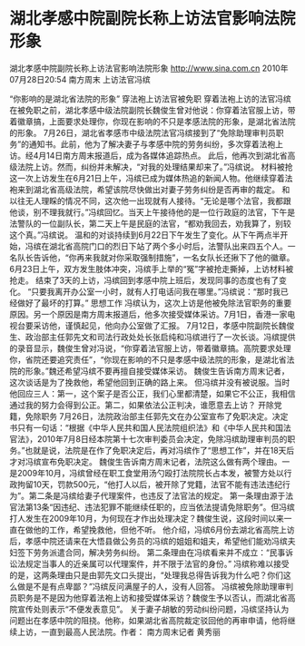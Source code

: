 # 湖北孝感中院副院长称上访法官影响法院形象

湖北孝感中院副院长称上访法官影响法院形象
http://www.sina.com.cn  2010年07月28日20:54  南方周末
上访法官冯缤

“你影响的是湖北省法院的形象” 穿法袍上访法官被免职
穿着法袍上访的法官冯缤在被免职之前，湖北孝感中级法院副院长魏俊生曾对他说：你穿着法官服上访，带着徽章搞，上面要求处理你，你现在影响的不只是孝感法院的形象，是湖北省法院的形象。
7月26日，湖北省孝感市中级法院法官冯缤接到了“免除助理审判员职务”的通知书。此前，他为了解决妻子与孝感中院的劳务纠纷，多次穿着法袍上访。经4月14日南方周末报道后，成为各媒体追踪热点。
此后，他再次到湖北省高级法院上访。然而，纠纷并未解决，“对我的处理结果却来了。”冯缤说。
材料被抢
这一次上访发生在6月21日上午，冯缤已成为媒体热追的新闻人物。他继续穿着法袍来到湖北省高级法院，希望该院尽快做出对妻子劳务纠纷是否再审的裁定。
和以往无人理睬的情况不同，这次他一出现就有人接待。“无论是哪个法官，我都跟他谈，别不理我就行。”冯缤回忆。当天上午接待他的是一位行政庭的法官，下午是法警队的一位副队长，第二天上午是民庭的法官，“都劝我回去，劝我算了，别较这个真。”冯缤说。
温和的对谈持续到6月22日下午发生了变化。从下午两点半开始，冯缤在湖北省高院门口的烈日下站了两个多小时后，法警队出来四五个人。一名队长告诉他，“你再来我就对你采取强制措施”，一名女队长还揪下了他的徽章。
6月23日上午，双方发生肢体冲突，冯缤手上举的“冤”字被抢走撕掉，上访材料被抢走。
结束了3天的上访，冯缤回到孝感中院上班后，发现同事的态度也有了变化。
“只要我离开办公室一小时，就有人打电话问我在哪里。”冯缤说：“那时我已经做好了最坏的打算。”
思想工作
冯缤认为，这次上访是他被免除法官职务的重要原因。另一个原因是南方周末报道后，他多次接受媒体采访。7月1日，香港一家电视台要采访他，谨慎起见，他向办公室做了汇报。
7月12日，孝感中院副院长魏俊生、政治部主任郭先文和司法行政处处长张启纯和冯缤进行了一次长谈。冯缤提供的录音显示，魏俊生曾对冯说，“你穿着法官服上访，带着徽章搞。高院要求处理你，省院还要追究责任”，“你现在影响的不只是孝感中级法院的形象，是湖北省法院的形象。”魏还希望冯缤不要再擅自接受媒体采访。
魏俊生告诉南方周末记者，这次谈话是为了挽救他，希望他回到正确的路上来。
但冯缤并没有被说服。当时他回应三人：第一，这个案子是否公正，我们心里都清楚，如果它不公正，我相信通过我的努力会得到公正。第二，如果依法公正判决，谁愿意去上访？
开除党籍，免除职务
7月26日，法院政治部主任郭先文在办公室宣布了免职决定。决定书只有一句话：“根据《中华人民共和国人民法院组织法》和《中华人民共和国法官法》，2010年7月8日经本院第十七次审判委员会决定，免除冯缤助理审判员的职务。”也就是说，法院是在作了免职决定后，再对冯缤作了“思想工作”，并在18天后才对冯缤宣布免职决定。
魏俊生告诉南方周末记者，法院这么做有两个理由。一是2009年10月，冯缤曾经在职工食堂用汤勺殴打法院院长占本发，被警方处以行政拘留10天，罚款500元，“他打人以后，被开除了党籍，法官不能有违法违纪行为”。第二条是冯缤给妻子代理案件，也违反了法官法的规定。
第一条理由源于法官法第13条“因违纪、违法犯罪不能继续任职的，应当依法提请免除职务”。但冯缤打人发生在2009年10月，为何现在才作出处理决定？魏俊生说，这段时间以来一直在做他的工作，希望挽救他，但他不听。
他介绍，冯缤6月份去湖北省高院上访后，孝感中院还请来在大悟县做公务员的冯缤的姐姐和姐夫，希望他们能劝冯缤夫妇签下劳务派遣合同，解决劳务纠纷。
第二条理由在冯缤看来并不成立：“民事诉讼法规定当事人的近亲属可以代理案件，并不限于法官的身份。”
冯缤称难以接受的是，这两条理由只是由郭先文口头提出，“处理我总得告诉我为什么吧？你们这么做是不是有点卑鄙？”冯缤反问满屋子的人，没有人回答。
冯缤被免除助理审判员职务是不是因为他穿着法袍上访和接受媒体采访？魏俊生予以否认，而湖北省高院宣传处则表示“不便发表意见”。
关于妻子胡敏的劳动纠纷问题，冯缤坚持认为问题出在孝感中院的阻挠。他称，如果湖北省高院裁定驳回他的再审申请，他将继续上访，一直到最高人民法院。作者： 南方周末记者 黄秀丽

